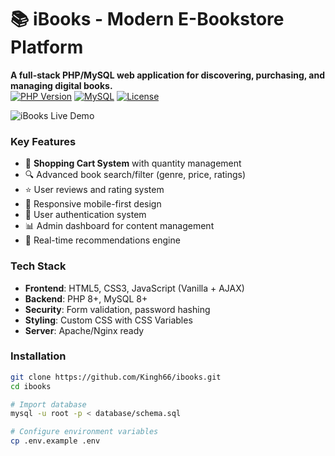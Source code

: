 # 📚 iBooks - Modern E-Bookstore Platform

**A full-stack PHP/MySQL web application for discovering, purchasing, and managing digital books.**  
[![PHP Version](https://img.shields.io/badge/PHP-8.0%2B-777BB4?logo=php)](https://php.net/)
[![MySQL](https://img.shields.io/badge/MySQL-8.0-4479A1?logo=mysql)](https://www.mysql.com/)
[![License](https://img.shields.io/badge/License-MIT-blue.svg)](https://opensource.org/licenses/MIT)

![iBooks Live Demo](https://ibooks.onrender.com/) 

### Key Features
- 🛒 **Shopping Cart System** with quantity management
- 🔍 Advanced book search/filter (genre, price, ratings)
- ⭐ User reviews and rating system
- 📱 Responsive mobile-first design
- 🔐 User authentication system
- 📊 Admin dashboard for content management
- 🔄 Real-time recommendations engine

### Tech Stack
- **Frontend**: HTML5, CSS3, JavaScript (Vanilla + AJAX)
- **Backend**: PHP 8+, MySQL 8+
- **Security**: Form validation, password hashing
- **Styling**: Custom CSS with CSS Variables
- **Server**: Apache/Nginx ready

### Installation
```bash
git clone https://github.com/Kingh66/ibooks.git
cd ibooks

# Import database
mysql -u root -p < database/schema.sql

# Configure environment variables
cp .env.example .env
